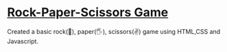 # [Rock-Paper-Scissors Game](https://nehasingh2868.github.io/Rock-paper-scissors-game/)
Created a basic rock(:punch:), paper(:raised_hand_with_fingers_splayed:), scissors(:v:) game using HTML,CSS and Javascript.
